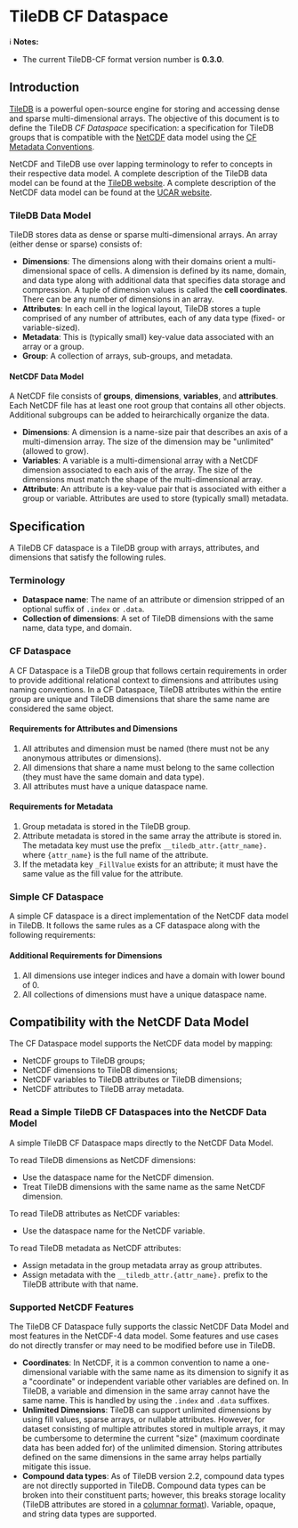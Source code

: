 # TileDB CF Dataspace

:information_source: **Notes:**

* The current TileDB-CF format version number is **0.3.0**.

## Introduction

[TileDB](https://github.com/TileDB-Inc/TileDB) is a powerful open-source engine for storing and accessing dense and sparse multi-dimensional arrays. The objective of this document is to define the TileDB _CF Dataspace_ specification: a specification for TileDB groups that is compatible with the [NetCDF](https://www.unidata.ucar.edu/software/netcdf/) data model using the [CF Metadata Conventions](http://cfconventions.org).

NetCDF and TileDB use over lapping terminology to refer to concepts in their respective data model. A complete description of the TileDB data model can be found at the [TileDB website](https://docs.tiledb.com/main/basic-concepts/data-model). A complete description of the NetCDF data model can be found at the [UCAR website](https://www.unidata.ucar.edu/software/netcdf/docs/netcdf_data_model.html).

### TileDB Data Model

TileDB stores data as dense or sparse multi-dimensional arrays. An array (either dense or sparse) consists of:

* **Dimensions**: The dimensions along with their domains orient a multi-dimensional space of cells. A dimension is defined by its name, domain, and data type along with additional data that specifies data storage and compression. A tuple of dimension values is called the **cell coordinates**. There can be any number of dimensions in an array.
* **Attributes**: In each cell in the logical layout, TileDB stores a tuple comprised of any number of attributes, each of any data type (fixed- or variable-sized).
* **Metadata**: This is (typically small) key-value data associated with an array or a group.
* **Group**: A collection of arrays, sub-groups, and metadata.

#### NetCDF Data Model

A NetCDF file consists of **groups**, **dimensions**, **variables**, and **attributes**. Each NetCDF file has at least one root group that contains all other objects. Additional subgroups can be added to heirarchically organize the data.

* **Dimensions**: A dimension is a name-size pair that describes an axis of a multi-dimension array. The size of the dimension may be "unlimited" (allowed to grow).
* **Variables**: A variable is a multi-dimensional array with a NetCDF dimension associated to each axis of the array. The size of the dimensions must match the shape of the multi-dimensional array.
* **Attribute**: An attribute is a key-value pair that is associated with either a group or variable. Attributes are used to store (typically small) metadata.

## Specification

A TileDB CF dataspace is a TileDB group with arrays, attributes, and dimensions that satisfy the following rules.

### Terminology

* **Dataspace name**: The name of an attribute or dimension stripped of an optional suffix of `.index` or `.data`.
* **Collection of dimensions**: A set of TileDB dimensions with the same name, data type, and domain.

### CF Dataspace

A CF Dataspace is a TileDB group that follows certain requirements in order to provide additional relational context to dimensions and attributes using naming conventions. In a CF Dataspace, TileDB attributes within the entire group are unique and TileDB dimensions that share the same name are considered the same object.

#### Requirements for Attributes and Dimensions

1. All attributes and dimension must be named (there must not be any anonymous attributes or dimensions).
2. All dimensions that share a name must belong to the same collection (they must have the same domain and data type).
3. All attributes must have a unique dataspace name.

#### Requirements for Metadata

1. Group metadata is stored in the TileDB group.
2. Attribute metadata is stored in the same array the attribute is stored in. The metadata key must use the prefix `__tiledb_attr.{attr_name}.` where `{attr_name}` is the full name of the attribute.
3. If the metadata key `_FillValue` exists for an attribute; it must have the same value as the fill value for the attribute.

### Simple CF Dataspace

A simple CF dataspace is a direct implementation of the NetCDF data model in TileDB. It follows the same rules as a CF dataspace along with the following requirements:

#### Additional Requirements for Dimensions

1. All dimensions use integer indices and have a domain with lower bound of 0.
2. All collections of dimensions must have a unique dataspace name.

## Compatibility with the NetCDF Data Model

The CF Dataspace model supports the NetCDF data model by mapping:

* NetCDF groups to TileDB groups;
* NetCDF dimensions to TileDB dimensions;
* NetCDF variables to TileDB attributes or TileDB dimensions;
* NetCDF attributes to TileDB array metadata.

### Read a Simple TileDB CF Dataspaces into the NetCDF Data Model

A simple TileDB CF Dataspace maps directly to the NetCDF Data Model.

To read TileDB dimensions as NetCDF dimensions:

* Use the dataspace name for the NetCDF dimension.
* Treat TileDB dimensions with the same name as the same NetCDF dimension.

To read TileDB attributes as NetCDF variables:

* Use the dataspace name for the NetCDF variable.

To read TileDB metadata as NetCDF attributes:

* Assign metadata in the group metadata array as group attributes.
* Assign metadata with the `__tiledb_attr.{attr_name}.` prefix to the TileDB attribute with that name.


### Supported NetCDF Features

The TileDB CF Dataspace fully supports the classic NetCDF Data Model and most features in the NetCDF-4 data model. Some features and use cases do not directly transfer or may need to be modified before use in TileDB.

* **Coordinates**: In NetCDF, it is a common convention to name a one-dimensional variable with the same name as its dimension to signify it as a "coordinate" or independent variable other variables are defined on. In TileDB, a variable and dimension in the same array cannot have the same name. This is handled by using the `.index` and `.data` suffixes.
* **Unlimited Dimensions**: TileDB can support unlimited dimensions by using fill values, sparse arrays, or nullable attributes. However, for dataset consisting of multiple attributes stored in multiple arrays, it may be cumbersome to determine the current "size" (maximum coordinate data has been added for) of the unlimited dimension. Storing attributes defined on the same dimensions in the same array helps partially mitigate this issue.
* **Compound data types**: As of TileDB version 2.2, compound data types are not directly supported in TileDB. Compound data types can be broken into their constituent parts; however, this breaks storage locality (TileDB attributes are stored in a [columnar format](https://docs.tiledb.com/main/basic-concepts/data-format)). Variable, opaque, and string data types are supported.
